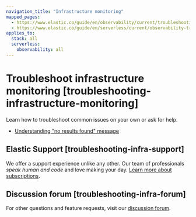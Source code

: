 ```yaml
---
navigation_title: "Infrastructure monitoring"
mapped_pages:
  - https://www.elastic.co/guide/en/observability/current/troubleshooting-infrastructure-monitoring.html
  - https://www.elastic.co/guide/en/serverless/current/observability-troubleshooting-infrastructure-monitoring.html
applies_to:
  stack: all
  serverless:
    observability: all
---
```


# Troubleshoot infrastructure monitoring [troubleshooting-infrastructure-monitoring]

Learn how to troubleshoot common issues on your own or ask for help.

* [Understanding "no results found" message](troubleshooting-infrastructure-monitoring/understanding-no-results-found-message.md)


## Elastic Support [troubleshooting-infra-support] 

We offer a support experience unlike any other. Our team of professionals *speak human and code* and love making your day. [Learn more about subscriptions](https://www.elastic.co/subscriptions).


## Discussion forum [troubleshooting-infra-forum] 

For other questions and feature requests, visit our [discussion forum](https://discuss.elastic.co/c/observability).
